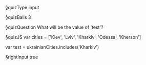 §quizType
input

§quizBalls
3



§quizQuestion
What will be the value of 'test'?


§quizJS
var cities = ['Kiev', 'Lviv', 'Kharkiv', 'Odessa', 'Kherson']

var test = ukrainianCities.includes('Kharkiv')


§rightInput
true
